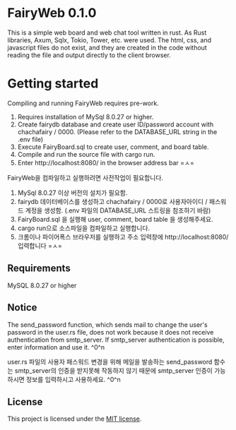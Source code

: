 # FairyWeb 0.1.0

This is a simple web board and web chat tool written in rust. As Rust libraries, Axum, Sqlx, Tokio, Tower, etc. were used. The html, css, and javascript files do not exist, and they are created in the code without reading the file and output directly to the client browser.

# Getting started

Compiling and running FairyWeb requires pre-work.

1. Requires installation of MySql 8.0.27 or higher.
2. Create fairydb database and create user ID/password account with chachafairy / 0000. 
   (Please refer to the DATABASE_URL string in the .env file)
3. Execute FairyBoard.sql to create user, comment, and board table.
4. Compile and run the source file with cargo run.
5. Enter http://localhost:8080/ in the browser address bar =ㅅ=

FairyWeb을 컴파일하고 실행하려면 사전작업이 필요합니다.

1.  MySql 8.0.27 이상 버전의 설치가 필요함.
2. fairydb 데이터베이스를 생성하고 chachafairy / 0000로 사용자아이디 / 패스워드 계정을 생성함. (.env 파일의 DATABASE_URL 스트링을 참조하기 바람)
3. FairyBoard.sql 을 실행해 user, comment, board table 을 생성해주세요.
4. cargo run으로 소스파일을 컴파일하고 실행합니다.
5. 크롬이나 파이어폭스 브라우저를 실행하고 주소 입력창에 http://localhost:8080/ 입력합니다 =ㅅ=

## Requirements
MySQL 8.0.27 or higher
 
## Notice

The send_password function, which sends mail to change the user's password in the user.rs file, does not work because it does not receive authentication from smtp_server. If smtp_server authentication is possible, enter information and use it. ^0^n

user.rs 파일의 사용자 패스워드 변경을 위해 메일을 발송하는 send_password 함수는 smtp_server의 인증을 받지못해 작동하지 않기 때문에 smtp_server 인증이 가능하시면 정보를 입력하시고 사용하세요. ^0^n 

## License

This project is licensed under the [MIT license].

[MIT license]: LICENSE
